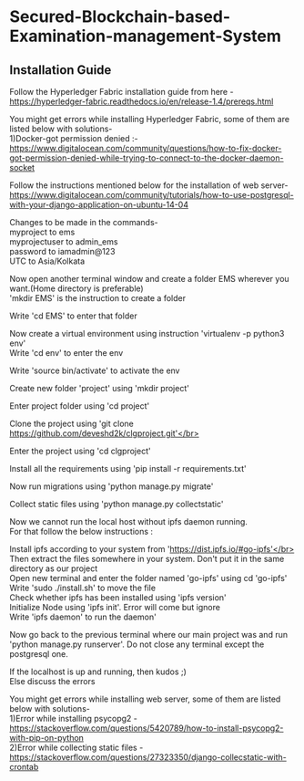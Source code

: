 # Secured-Blockchain-based-Examination-management-System

## Installation Guide</br>
Follow the Hyperledger Fabric installation guide from here - https://hyperledger-fabric.readthedocs.io/en/release-1.4/prereqs.html

You might get errors while installing Hyperledger Fabric, some of them are listed below with solutions-</br>
1)Docker-got permission denied :- https://www.digitalocean.com/community/questions/how-to-fix-docker-got-permission-denied-while-trying-to-connect-to-the-docker-daemon-socket

Follow the instructions mentioned below for the installation of web server-</br>
https://www.digitalocean.com/community/tutorials/how-to-use-postgresql-with-your-django-application-on-ubuntu-14-04

Changes to be made in the commands- </br>
  myproject to ems</br>
  myprojectuser to admin_ems</br>
  password to iamadmin@123</br>
  UTC to Asia/Kolkata</br>

Now open another terminal window and create a folder EMS wherever you want.(Home directory is preferable)</br>
'mkdir EMS' is the instruction to create a folder

Write 'cd EMS' to enter that folder</br>

Now create a virtual environment using instruction 'virtualenv -p python3 env'</br>
Write 'cd env' to enter the env</br>

Write 'source bin/activate' to activate the env </br>

Create new folder 'project' using 'mkdir project'</br>

Enter project folder using 'cd project'</br>

Clone the project using 'git clone https://github.com/deveshd2k/clgproject.git'</br>

Enter the project using 'cd clgproject'</br>

Install all the requirements using 'pip install -r requirements.txt'</br>

Now run migrations using 'python manage.py migrate'</br>

Collect static files using 'python manage.py collectstatic'</br>

Now we cannot run the local host without ipfs daemon running.</br>
For that follow the below instructions :</br>

Install ipfs according to your system from 'https://dist.ipfs.io/#go-ipfs'</br>
Then extract the files somewhere in your system. Don't put it in the same directory as our project</br>
Open new terminal and enter the folder named 'go-ipfs' using cd 'go-ipfs'</br>
Write 'sudo ./install.sh' to move the file</br>
Check whether ipfs has been installed using 'ipfs version'</br>
Initialize Node using 'ipfs init'. Error will come but ignore</br>
Write 'ipfs daemon' to run the daemon'</br>

Now go back to the previous terminal where our main project was and run 'python manage.py runserver'. Do not close any terminal except the postgresql one.</br>

If the localhost is up and running, then kudos ;)</br>
Else discuss the errors

You might get errors while installing web server, some of them are listed below with solutions- </br>
1)Error while installing psycopg2 - https://stackoverflow.com/questions/5420789/how-to-install-psycopg2-with-pip-on-python</br>
2)Error while collecting static files - https://stackoverflow.com/questions/27323350/django-collecstatic-with-crontab
